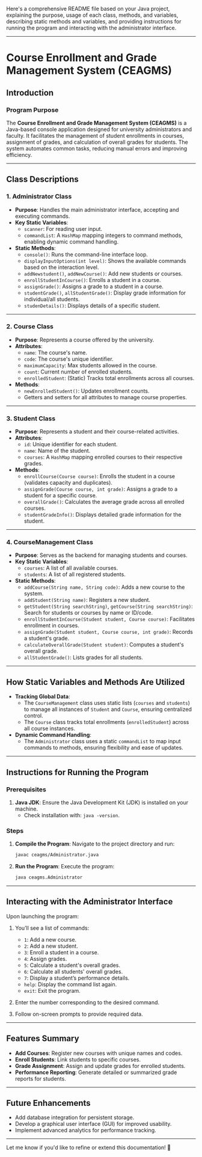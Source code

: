 Here's a comprehensive README file based on your Java project, explaining the purpose, usage of each class, methods, and variables, describing static methods and variables, and providing instructions for running the program and interacting with the administrator interface.

---

# Course Enrollment and Grade Management System (CEAGMS)

## **Introduction**

### Program Purpose

The **Course Enrollment and Grade Management System (CEAGMS)** is a Java-based console application designed for university administrators and faculty. It facilitates the management of student enrollments in courses, assignment of grades, and calculation of overall grades for students. The system automates common tasks, reducing manual errors and improving efficiency.

---

## **Class Descriptions**

### **1. Administrator Class**

- **Purpose**: Handles the main administrator interface, accepting and executing commands.
- **Key Static Variables**:
  - `scanner`: For reading user input.
  - `commandList`: A `HashMap` mapping integers to command methods, enabling dynamic command handling.
- **Static Methods**:
  - `console()`: Runs the command-line interface loop.
  - `displayInputOptions(int level)`: Shows the available commands based on the interaction level.
  - `addNewstudent()`, `addNewCourse()`: Add new students or courses.
  - `enrollStudentInCourse()`: Enrolls a student in a course.
  - `assignGrade()`: Assigns a grade to a student in a course.
  - `studentGrade()`, `allStudentGrade()`: Display grade information for individual/all students.
  - `studenDetails()`: Displays details of a specific student.

---

### **2. Course Class**

- **Purpose**: Represents a course offered by the university.
- **Attributes**:
  - `name`: The course's name.
  - `code`: The course's unique identifier.
  - `maximumCapacity`: Max students allowed in the course.
  - `count`: Current number of enrolled students.
  - `enrolledStudent`: (Static) Tracks total enrollments across all courses.
- **Methods**:
  - `newEnrolledStudent()`: Updates enrollment counts.
  - Getters and setters for all attributes to manage course properties.

---

### **3. Student Class**

- **Purpose**: Represents a student and their course-related activities.
- **Attributes**:
  - `id`: Unique identifier for each student.
  - `name`: Name of the student.
  - `courses`: A `HashMap` mapping enrolled courses to their respective grades.
- **Methods**:
  - `enrollCourse(Course course)`: Enrolls the student in a course (validates capacity and duplicates).
  - `assignGrade(Course course, int grade)`: Assigns a grade to a student for a specific course.
  - `overallGrade()`: Calculates the average grade across all enrolled courses.
  - `studentGradeInfo()`: Displays detailed grade information for the student.

---

### **4. CourseManagement Class**

- **Purpose**: Serves as the backend for managing students and courses.
- **Key Static Variables**:
  - `courses`: A list of all available courses.
  - `students`: A list of all registered students.
- **Static Methods**:
  - `addCourse(String name, String code)`: Adds a new course to the system.
  - `addStudent(String name)`: Registers a new student.
  - `getStudent(String searchString)`, `getCourse(String searchString)`: Search for students or courses by name or ID/code.
  - `enrollStudentInCourse(Student student, Course course)`: Facilitates enrollment in courses.
  - `assignGrade(Student student, Course course, int grade)`: Records a student's grade.
  - `calculateOverallGrade(Student student)`: Computes a student's overall grade.
  - `allStudentGrade()`: Lists grades for all students.

---

## **How Static Variables and Methods Are Utilized**

- **Tracking Global Data**:
  - The `CourseManagement` class uses static lists (`courses` and `students`) to manage all instances of `Student` and `Course`, ensuring centralized control.
  - The `Course` class tracks total enrollments (`enrolledStudent`) across all course instances.
- **Dynamic Command Handling**:
  - The `Administrator` class uses a static `commandList` to map input commands to methods, ensuring flexibility and ease of updates.

---

## **Instructions for Running the Program**

### **Prerequisites**

1. **Java JDK**: Ensure the Java Development Kit (JDK) is installed on your machine.
   - Check installation with: `java -version`.

### **Steps**

1. **Compile the Program**:
   Navigate to the project directory and run:
   ```bash
   javac ceagms/Administrator.java
   ```
2. **Run the Program**:
   Execute the program:
   ```bash
   java ceagms.Administrator
   ```

---

## **Interacting with the Administrator Interface**

Upon launching the program:

1. You’ll see a list of commands:

   - `1`: Add a new course.
   - `2`: Add a new student.
   - `3`: Enroll a student in a course.
   - `4`: Assign grades.
   - `5`: Calculate a student's overall grades.
   - `6`: Calculate all students' overall grades.
   - `7`: Display a student’s performance details.
   - `help`: Display the command list again.
   - `exit`: Exit the program.

2. Enter the number corresponding to the desired command.
3. Follow on-screen prompts to provide required data.

---

## **Features Summary**

- **Add Courses**: Register new courses with unique names and codes.
- **Enroll Students**: Link students to specific courses.
- **Grade Assignment**: Assign and update grades for enrolled students.
- **Performance Reporting**: Generate detailed or summarized grade reports for students.

---

## **Future Enhancements**

- Add database integration for persistent storage.
- Develop a graphical user interface (GUI) for improved usability.
- Implement advanced analytics for performance tracking.

---

Let me know if you'd like to refine or extend this documentation! 🚀
